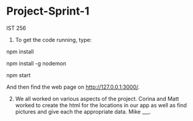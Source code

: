 # Project-Sprint-1
IST 256

1. To get the code running, type:

npm install

npm install -g nodemon

npm start

And then find the web page on http://127.0.0.1:3000/.

2. We all worked on various aspects of the project. Corina and Matt worked to create the html for the locations in our app as well as find pictures and give each the appropriate data. Mike ___.
